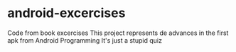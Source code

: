 android-excercises
==================

Code from book excercises
This project represents de advances in the first apk from Android Programming
It's just a stupid quiz
